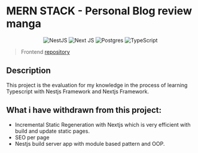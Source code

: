 
# MERN STACK - Personal Blog review manga

<div align="center">
 
![NestJS](https://img.shields.io/badge/node.js-6DA55F?style=for-the-badge&logo=node.js&logoColor=white)
![Next JS](https://img.shields.io/badge/Next-black?style=for-the-badge&logo=next.js&logoColor=white)
![Postgres](https://img.shields.io/badge/postgres-%23316192.svg?style=for-the-badge&logo=postgresql&logoColor=white)
![TypeScript](https://img.shields.io/badge/typescript-%23007ACC.svg?style=for-the-badge&logo=typescript&logoColor=white)
</div>


> Frontend [repository](https://github.com/KhangNguyenIU/Blog-Review-Manga-Frontend)
## Description

This project is the evaluation for my knowledge in the process of learning Typescript with Nestjs Framework and Nextjs Framework.

## What i have withdrawn from this project: 
- Incremental Static Regeneration with Nextjs which is very efficient with build and update static pages.
- SEO per page
- Nestjs build server app with module based pattern and OOP.
